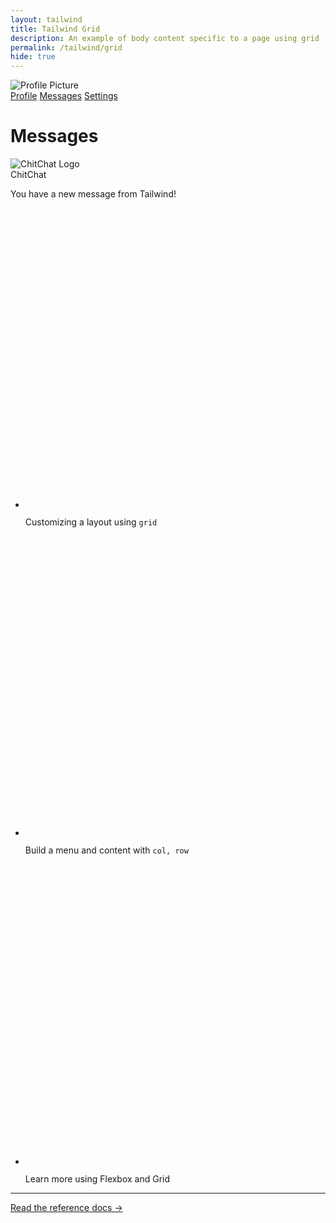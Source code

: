 ```yaml
---
layout: tailwind 
title: Tailwind Grid 
description: An example of body content specific to a page using grid
permalink: /tailwind/grid
hide: true
---
```


<!-- 
  Tailwind Grid Example with Menu and Main Content

  This file demonstrates the use of Tailwind CSS to create a responsive grid layout.
  The grid is defined with custom column and row sizes using `grid-cols-*` and `grid-rows-*`.
  It also includes dark mode support with `dark:*` classes for styling.

  Key Features:
  - A centered content block with a message and custom checkmarks.
  - Dynamic light and dark mode styling for text and background.
  - Decorative borders and background patterns using Tailwind's advanced utilities.

  Reference for Grid:
    grid-cols-[12rem_1fr]
    - 12rem: The first column has a fixed width of 12rem (192px).
    - 1fr: The second column takes up 1 fraction of the available space.

    grid-rows-[4rem_auto]
    - 4rem: The first row has a fixed height of 4rem (64px).
    - auto: The second row adjusts its height based on its content.

    col-start-2 row-start-1
    - Positions the title in the second column and first row of the grid.

    col-start-2 row-start-2
    - Positions the main content in the second column and second row of the grid.

  Note:
  - Use this as reference to build a grid structure, content, or styles to suit your needs.
-->
<div class="relative grid grid-cols-[12rem_1fr] grid-rows-[4rem_auto] bg-gray-300 dark:bg-gray-700 text-gray-800 dark:text-gray-200">
  <!-- Left Menu -->
  <div class="col-start-1 row-span-full bg-gray-200 dark:bg-gray-800 p-4 rounded-lg">
    <!-- Profile Picture -->
    <div class="flex justify-center mb-6">
      <img class="w-24 h-24 rounded-full border-4 border-gray-800 dark:border-gray-100" src="{{site.baseurl}}/images/logo.png" alt="Profile Picture" />
    </div>
    <!-- Navigation Links -->
    <nav class="space-y-4">
      <a href="#profile" class="block text-gray-800 dark:text-gray-100 hover:text-sky-500 dark:hover:text-sky-400 font-medium">Profile</a>
      <a href="#messages" class="block text-gray-800 dark:text-gray-100 hover:text-sky-500 dark:hover:text-sky-400 font-medium">Messages</a>
      <a href="#settings" class="block text-gray-800 dark:text-gray-100 hover:text-sky-500 dark:hover:text-sky-400 font-medium">Settings</a>
    </nav>
  </div>

  <!-- Title -->
  <div class="col-start-2 row-start-1 flex items-center justify-center bg-gray-200 dark:bg-gray-800 border-b border-gray-400 dark:border-gray-600">
    <h1 class="text-2xl font-bold text-gray-800 dark:text-gray-100">Messages</h1>
  </div>

  <!-- Main Content -->
  <div class="col-start-2 row-start-2 p-4">
    <div class="border rounded-lg">
      <div class="rounded-xl p-10 text-sm/7 text-gray-700 bg-gray-100 dark:bg-gray-950">
        <img class="size-12 shrink-0" src="{{site.baseurl}}/images/tailwind_logo.jpg" alt="ChitChat Logo" />
        <div class="text-xl font-medium text-bg-gray-950 dark:text-gray-700">ChitChat</div>
        <p class="text-gray-500 dark:text-gray-400">You have a new message from Tailwind!</p>
        <ul class="space-y-3">
          <li class="flex">
            <svg class="h-[1lh] w-5.5 shrink-0" viewBox="0 0 22 22" fill="none" stroke-linecap="square">
              <circle cx="11" cy="11" r="11" class="fill-sky-400/25" />
              <circle cx="11" cy="11" r="10.5" class="stroke-sky-400/25" />
              <path d="M8 11.5L10.5 14L14 8" class="stroke-sky-800 dark:stroke-sky-300" />
            </svg>
            <p class="ml-3">
              Customizing a layout using
              <code class="font-mono font-medium text-gray-100">grid</code>
            </p>
          </li>
          <li class="flex">
            <svg class="h-[1lh] w-5.5 shrink-0" viewBox="0 0 22 22" fill="none" stroke-linecap="square">
              <circle cx="11" cy="11" r="11" class="fill-sky-400/25" />
              <circle cx="11" cy="11" r="10.5" class="stroke-sky-400/25" />
              <path d="M8 11.5L10.5 14L14 8" class="stroke-sky-800 dark:stroke-sky-300" />
            </svg>
            <p class="ml-3">
              Build a menu and content with
              <code class="font-mono font-medium text-gray-100">col, row</code>
            </p>
          </li>
          <li class="flex">
            <svg class="h-[1lh] w-5.5 shrink-0" viewBox="0 0 22 22" fill="none" stroke-linecap="square">
              <circle cx="11" cy="11" r="11" class="fill-sky-400/25" />
              <circle cx="11" cy="11" r="10.5" class="stroke-sky-400/25" />
              <path d="M8 11.5L10.5 14L14 8" class="stroke-sky-800 dark:stroke-sky-300" />
            </svg>
            <p class="ml-3">Learn more using Flexbox and Grid</p>
          </li>
        </ul>
        <hr class="my-4 w-full border-gray-400 dark:border-gray-600" />
        <p class="font-semibold">
          <a href="https://tailwindcss.com/docs/flex-basis" class="text-gray-950 dark:text-gray-100 underline underline-offset-3 hover:decoration-2">Read the reference docs &rarr;</a>
        </p>
      </div>
    </div>
  </div>
</div>
